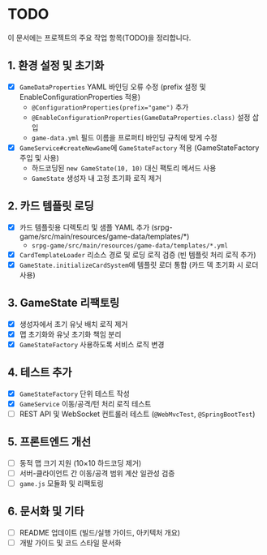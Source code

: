 # TODO

이 문서에는 프로젝트의 주요 작업 항목(TODO)을 정리합니다.

## 1. 환경 설정 및 초기화
- [x] `GameDataProperties` YAML 바인딩 오류 수정 (prefix 설정 및 EnableConfigurationProperties 적용)
  - `@ConfigurationProperties(prefix="game")` 추가
  - `@EnableConfigurationProperties(GameDataProperties.class)` 설정 삽입
  - `game-data.yml` 필드 이름을 프로퍼티 바인딩 규칙에 맞게 수정
- [x] `GameService#createNewGame`에 `GameStateFactory` 적용 (GameStateFactory 주입 및 사용)
  - 하드코딩된 `new GameState(10, 10)` 대신 팩토리 메서드 사용
  - `GameState` 생성자 내 고정 초기화 로직 제거

## 2. 카드 템플릿 로딩
- [x] 카드 템플릿용 디렉토리 및 샘플 YAML 추가 (srpg-game/src/main/resources/game-data/templates/*)
  - `srpg-game/src/main/resources/game-data/templates/*.yml`
- [x] `CardTemplateLoader` 리소스 경로 및 로딩 로직 검증 (빈 템플릿 처리 로직 추가)
- [x] `GameState.initializeCardSystem`에 템플릿 로더 통합 (카드 덱 초기화 시 로더 사용)

## 3. GameState 리팩토링
- [x] 생성자에서 초기 유닛 배치 로직 제거
- [x] 맵 초기화와 유닛 초기화 책임 분리
- [x] `GameStateFactory` 사용하도록 서비스 로직 변경

## 4. 테스트 추가
- [x] `GameStateFactory` 단위 테스트 작성
- [x] `GameService` 이동/공격/턴 처리 로직 테스트
- [ ] REST API 및 WebSocket 컨트롤러 테스트 (`@WebMvcTest`, `@SpringBootTest`)

## 5. 프론트엔드 개선
- [ ] 동적 맵 크기 지원 (10×10 하드코딩 제거)
- [ ] 서버-클라이언트 간 이동/공격 범위 계산 일관성 검증
- [ ] `game.js` 모듈화 및 리팩토링

## 6. 문서화 및 기타
- [ ] README 업데이트 (빌드/실행 가이드, 아키텍처 개요)
- [ ] 개발 가이드 및 코드 스타일 문서화